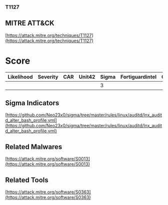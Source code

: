 
### T1127
## MITRE ATT&CK
[https://attack.mitre.org/techniques/T1127](https://attack.mitre.org/techniques/T1127)

# Score

| Likelihood | Severity | CAR | Unit42 | Sigma | Fortiguardintel | Groups | Malwares | Tools |
| ---------- | -------- | --- | ------ | ----- | --------------- | ---  | --- | --- |
 |   |   |   |   | 3 |   |   | 1 | 1 |



## Sigma Indicators

[https://github.com/Neo23x0/sigma/tree/master/rules/linux/auditd/lnx_auditd_alter_bash_profile.yml](https://github.com/Neo23x0/sigma/tree/master/rules/linux/auditd/lnx_auditd_alter_bash_profile.yml)
[]()


## Related Malwares

[https://attack.mitre.org/software/S0013](https://attack.mitre.org/software/S0013)
[]()


## Related Tools

[https://attack.mitre.org/software/S0363](https://attack.mitre.org/software/S0363)
[]()
